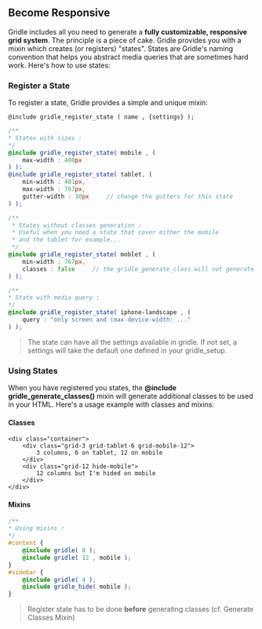 Become Responsive
--------------------

Gridle includes all you need to generate a **fully customizable, responsive grid system**.
The principle is a piece of cake. Gridle provides you with a mixin which creates (or registers) "states". States are Gridle's naming convention that helps you abstract media queries that are sometimes hard work. Here's how to use states:


### Register a State

To register a state, Gridle provides a simple and unique mixin:

```fn
@include gridle_register_state ( name , {settings} );
```

```scss
/**
* States with sizes :
*/
@include gridle_register_state( mobile , (
	max-width : 400px
) ):
@include gridle_register_state( tablet, (
	min-width : 401px,
	max-width : 767px,
	gutter-width : 30px 	// change the gutters for this state
) );

/**
 * States without classes generation :
 * Useful when you need a state that cover either the mobile
 * and the tablet for example...
 */
@include gridle_register_state( moblet , (
	min-width : 767px,
	classes : false		// the gridle_generate_class will not generate classes for this state
) ); 

/**
* State with media query :
*/
@include gridle_register_state( iphone-landscape , (
	query : "only screen and (max-device-width: ..."
) );
```

> The state can have all the settings available in gridle. If not set, a settings will take the default one defined in your gridle_setup.


### Using States

When you have registered you states, the **@include gridle_generate_classes()** mixin will generate additional classes to be used in your HTML. Here's a usage example with classes and mixins:

#### Classes

```markup
<div class="container">
	<div class="grid-3 grid-tablet-6 grid-mobile-12">
		3 columns, 6 on tablet, 12 on mobile
	</div>
	<div class="grid-12 hide-mobile">
		12 columns but I'm hided on mobile 
	</div>
</div>
```

#### Mixins

```scss
/**
* Using mixins :
*/
#content {
	@include gridle( 8 );
	@include gridle( 12 , mobile );
}
#sidebar {
	@include gridle( 4 );
	@include gridle_hide( mobile );
}
```

> Register state has to be done **before** generating classes (cf. Generate Classes Mixin)



